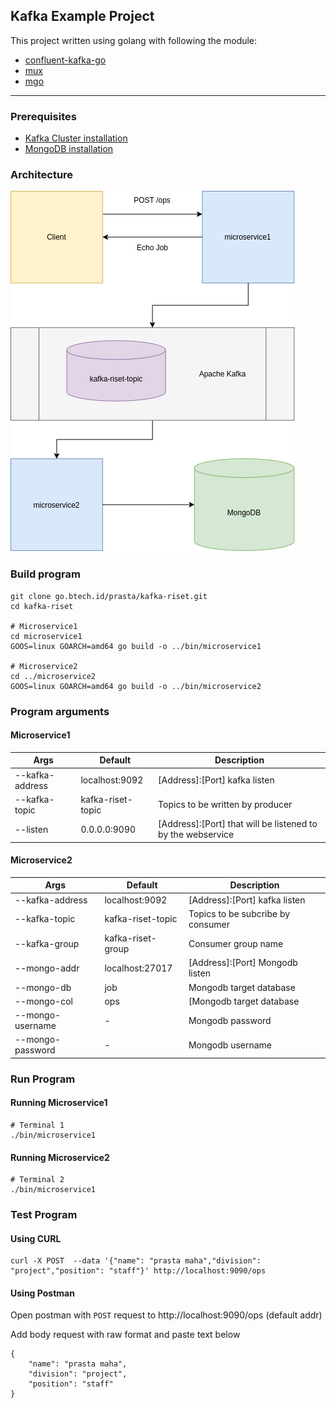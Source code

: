 ## Kafka Example Project

This project written using golang with following the module:

- [confluent-kafka-go](github.com/confluentinc/confluent-kafka-go)
- [mux](github.com/gorilla/mux)
- [mgo](gopkg.in/mgo.v2)

---
### Prerequisites

- [Kafka Cluster installation](kafka-cluster/README.md)
- [MongoDB installation](mongodb/README.md)

### Architecture
![](images/svc-diagram.png)

### Build program
```
git clone go.btech.id/prasta/kafka-riset.git
cd kafka-riset

# Microservice1
cd microservice1
GOOS=linux GOARCH=amd64 go build -o ../bin/microservice1

# Microservice2
cd ../microservice2
GOOS=linux GOARCH=amd64 go build -o ../bin/microservice2
```

### Program arguments

#### Microservice1

| Args | Default | Description  |
|---|---|---|
| --kafka-address | localhost:9092 | [Address]:[Port] kafka listen |
| --kafka-topic  | kafka-riset-topic | Topics to be written by producer |
| --listen  | 0.0.0.0:9090  | [Address]:[Port] that will be listened to by the webservice |

#### Microservice2

| Args | Default | Description  |
|---|---|---|
| --kafka-address | localhost:9092 | [Address]:[Port] kafka listen |
| --kafka-topic  | kafka-riset-topic | Topics to be subcribe by consumer |
| --kafka-group  | kafka-riset-group  | Consumer group name |
| --mongo-addr  | localhost:27017  | [Address]:[Port] Mongodb listen |
| --mongo-db  | job  | Mongodb target database |
| --mongo-col  | ops  | [Mongodb target database |
| --mongo-username  | -  | Mongodb password |
| --mongo-password  | -  | Mongodb username |

### Run Program

#### Running Microservice1
```
# Terminal 1
./bin/microservice1
```

#### Running Microservice2
```
# Terminal 2
./bin/microservice1 
```

### Test Program

#### Using CURL
```
curl -X POST  --data '{"name": "prasta maha","division": "project","position": "staff"}' http://localhost:9090/ops
```

#### Using Postman

Open postman with `POST` request to http://localhost:9090/ops (default addr)

Add body request with raw format and paste text below
```
{
    "name": "prasta maha",
    "division": "project",
    "position": "staff"
}
```

